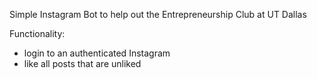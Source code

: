 Simple Instagram Bot to help out the Entrepreneurship Club at UT Dallas 

Functionality: 
  - login to an authenticated Instagram
  - like all posts that are unliked